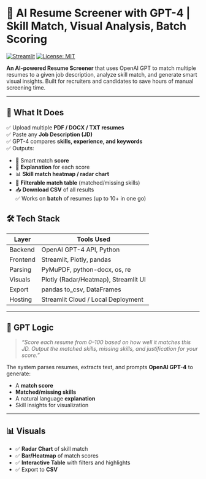 # 🧠 AI Resume Screener with GPT-4 | Skill Match, Visual Analysis, Batch Scoring

[![Streamlit](https://img.shields.io/badge/Live_App-Open-green?logo=streamlit)](https://your-streamlit-link.com)
[![License: MIT](https://img.shields.io/badge/License-MIT-blue.svg)](LICENSE)

**An AI-powered Resume Screener** that uses OpenAI GPT to match multiple resumes to a given job description, analyze skill match, and generate smart visual insights. Built for recruiters and candidates to save hours of manual screening time.

---

## 🎯 What It Does

✅ Upload multiple **PDF / DOCX / TXT resumes**  
✅ Paste any **Job Description (JD)**  
✅ GPT-4 compares **skills, experience, and keywords**  
✅ Outputs:
- 🔢 Smart match **score**
- 🧠 **Explanation** for each score
- 📊 **Skill match heatmap / radar chart**
- 🧾 **Filterable match table** (matched/missing skills)
- 📥 **Download CSV** of all results  
✅ Works on **batch** of resumes (up to 10+ in one go)


## 🛠️ Tech Stack

| Layer     | Tools Used                            |
|-----------|----------------------------------------|
| Backend   | OpenAI GPT-4 API, Python               |
| Frontend  | Streamlit, Plotly, pandas              |
| Parsing   | PyMuPDF, python-docx, os, re           |
| Visuals   | Plotly (Radar/Heatmap), Streamlit UI   |
| Export    | pandas to_csv, DataFrames              |
| Hosting   | Streamlit Cloud / Local Deployment     |


---

## 🧠 GPT Logic

> _“Score each resume from 0–100 based on how well it matches this JD. Output the matched skills, missing skills, and justification for your score.”_

The system parses resumes, extracts text, and prompts **OpenAI GPT-4** to generate:
- A **match score**
- **Matched/missing skills**
- A natural language **explanation**
- Skill insights for visualization

---

## 📊 Visuals

- ✅ **Radar Chart** of skill match
- ✅ **Bar/Heatmap** of match scores
- ✅ **Interactive Table** with filters and highlights
- ✅ Export to **CSV**






